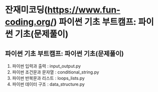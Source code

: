 # 잔재미코딩(https://www.fun-coding.org/) 파이썬 기초 부트캠프: 파이썬 기초(문제풀이)

## 파이썬 기초 부트캠프: 파이썬 기초(문제풀이)
1. 파이썬 입력과 출력 : input_output.py
2. 파이썬 조건문과 문자열 : conditional_string.py
3. 파이썬 반복문과 리스트 : loops_lists.py
4. 파이썬 데이터 구조 : data_structure.py